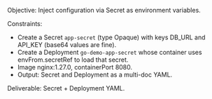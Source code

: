 Objective: Inject configuration via Secret as environment variables.

Constraints:
- Create a Secret `app-secret` (type Opaque) with keys DB_URL and API_KEY (base64 values are fine).
- Create a Deployment `go-demo-app-secret` whose container uses envFrom.secretRef to load that secret.
- Image nginx:1.27.0, containerPort 8080.
- Output: Secret and Deployment as a multi-doc YAML.

Deliverable: Secret + Deployment YAML.
